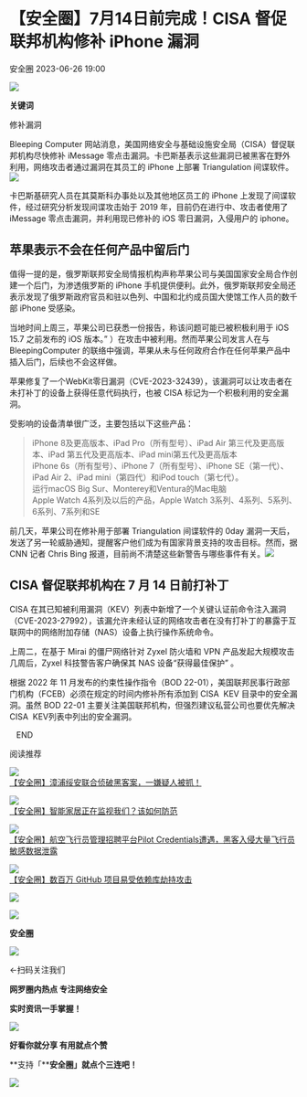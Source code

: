 #  【安全圈】7月14日前完成！CISA 督促联邦机构修补 iPhone 漏洞   
 安全圈   2023-06-26 19:00  
  
![](https://mmbiz.qpic.cn/mmbiz_jpg/aBHpjnrGylgSxa9I02IBd3bgLEhwfJCeRibw3LEjMujeAhD2CvyiaVCZJVHGHODbkPx3pViaX0sAibZsDun6sicUzdQ/640?wx_fmt=jpeg "")  
  
  
**关键词**  
  
  
  
修补漏洞  
  
  
  
Bleeping Computer 网站消息，美国网络安全与基础设施安全局（CISA）督促联邦机构尽快修补 iMessage 零点击漏洞。卡巴斯基表示这些漏洞已被黑客在野外利用，网络攻击者通过漏洞在其员工的 iPhone 上部署 Triangulation 间谍软件。![](https://mmbiz.qpic.cn/sz_mmbiz_jpg/aBHpjnrGyliamL8XsCRQtMh8WQW5ek701rnGhTvAiaUONW0bibFsCibNWkaXmtfIdwBn0HZGA04sWomGXePib51e09A/640?wx_fmt=jpeg "")  
  
  
卡巴斯基研究人员在其莫斯科办事处以及其他地区员工的 iPhone 上发现了间谍软件，经过研究分析发现间谍攻击始于 2019 年，目前仍在进行中、攻击者使用了 iMessage 零点击漏洞，并利用现已修补的 iOS 零日漏洞，入侵用户的 iphone。  
## 苹果表示不会在任何产品中留后门  
  
值得一提的是，俄罗斯联邦安全局情报机构声称苹果公司与美国国家安全局合作创建一个后门，为渗透俄罗斯的 iPhone 手机提供便利。此外，俄罗斯联邦安全局还表示发现了俄罗斯政府官员和驻以色列、中国和北约成员国大使馆工作人员的数千部 iPhone 受感染。  
  
当地时间上周三，苹果公司已获悉一份报告，称该问题可能已被积极利用于 iOS 15.7 之前发布的 iOS 版本。” ）在攻击中被利用。然而苹果公司发言人在与 BleepingComputer 的联络中强调，苹果从未与任何政府合作在任何苹果产品中插入后门，后续也不会这样做。  
  
苹果修复了一个WebKit零日漏洞（CVE-2023-32439），该漏洞可以让攻击者在未打补丁的设备上获得任意代码执行，也被 CISA 标记为一个积极利用的安全漏洞。  
  
受影响的设备清单很广泛，主要包括以下这些产品：  
> iPhone 8及更高版本、iPad Pro（所有型号）、iPad Air 第三代及更高版本、iPad 第五代及更高版本、iPad mini第五代及更高版本  
> iPhone 6s（所有型号）、iPhone 7（所有型号）、iPhone SE（第一代）、iPad Air 2、iPad mini（第四代）和iPod touch（第七代）。  
> 运行macOS Big Sur、Monterey和Ventura的Mac电脑  
> Apple Watch 4系列及以后的产品，Apple Watch 3系列、4系列、5系列、6系列、7系列和SE  
  
  
前几天，苹果公司在修补用于部署 Triangulation 间谍软件的 0day 漏洞一天后，发送了另一轮威胁通知，提醒客户他们成为有国家背景支持的攻击目标。然而，据 CNN 记者 Chris Bing 报道，目前尚不清楚这些新警告与哪些事件有关。![](https://mmbiz.qpic.cn/sz_mmbiz_jpg/aBHpjnrGyliamL8XsCRQtMh8WQW5ek701zRqkv6qEhRODGGQEugZdTHIJyico1kpPS3pJKviat355UgIzbhOQ9EmQ/640?wx_fmt=jpeg "")  
  
## CISA 督促联邦机构在 7 月 14 日前打补丁  
  
CISA 在其已知被利用漏洞（KEV）列表中新增了一个关键认证前命令注入漏洞（CVE-2023-27992），该漏允许未经认证的网络攻击者在没有打补丁的暴露于互联网中的网络附加存储（NAS）设备上执行操作系统命令。  
  
上周二，在基于 Mirai 的僵尸网络针对 Zyxel 防火墙和 VPN 产品发起大规模攻击几周后，Zyxel 科技警告客户确保其 NAS 设备“获得最佳保护” 。  
  
根据 2022 年 11 月发布的约束性操作指令（BOD 22-01），美国联邦民事行政部门机构（FCEB）必须在规定的时间内修补所有添加到 CISA  KEV 目录中的安全漏洞。虽然 BOD 22-01 主要关注美国联邦机构，但强烈建议私营公司也要优先解决 CISA  KEV列表中列出的安全漏洞。  
  
  
  
   END    
  
  
阅读推荐  
  
  
![](https://mmbiz.qpic.cn/sz_mmbiz_png/aBHpjnrGyliamL8XsCRQtMh8WQW5ek701YQVyX9ZFzPLwwmUBeYkhicLjf5ZajTiabJ9Nmic2LFgJkN6YdVLhwowPA/640?wx_fmt=png "")  
[【安全圈】漳浦绥安联合侦破黑客案，一嫌疑人被抓！](http://mp.weixin.qq.com/s?__biz=MzIzMzE4NDU1OQ==&mid=2652037758&idx=1&sn=e035badbdab5b760c9132a793294a358&chksm=f36fce3ec418472815d571896a8667812aa86f4d0200a2eca4942438f5025b488cc8dd2499e7&scene=21#wechat_redirect)  
  
  
  
![](https://mmbiz.qpic.cn/sz_mmbiz_jpg/aBHpjnrGyliamL8XsCRQtMh8WQW5ek701JicNgNnUzWVrBSbXHPtEbg58f0icbNvAzb4K7hG8fell7sqvLOfRq2jA/640?wx_fmt=jpeg "")  
[【安全圈】智能家居正在监视我们？该如何防范](http://mp.weixin.qq.com/s?__biz=MzIzMzE4NDU1OQ==&mid=2652037758&idx=2&sn=8dbe8451eb0161bb6c1a1cc6008db687&chksm=f36fce3ec418472854144f04e7494b05b74920f1c12a86e1e07fd08d6ab4e49f2a0e669b3940&scene=21#wechat_redirect)  
  
  
  
![](https://mmbiz.qpic.cn/sz_mmbiz_jpg/aBHpjnrGyliamL8XsCRQtMh8WQW5ek7011KicKm2DBAcZOnAdcBdYkwmNHwQmyT1gYvlm2icehyUiaJDV75SY2mbOw/640?wx_fmt=jpeg "")  
[【安全圈】航空飞行员管理招聘平台Pilot Credentials遭遇，黑客入侵大量飞行员敏感数据泄露](http://mp.weixin.qq.com/s?__biz=MzIzMzE4NDU1OQ==&mid=2652037758&idx=3&sn=f50ade3a88ce2d527d46a6de0815a969&chksm=f36fce3ec41847287cbeb170b0b3bdbb447375c82a3e1594202ac131b6d9e24475f968bbc689&scene=21#wechat_redirect)  
  
  
  
![](https://mmbiz.qpic.cn/sz_mmbiz_png/aBHpjnrGyliamL8XsCRQtMh8WQW5ek701xa0P4R4hDRHG8ywbTuKAriaVyaSFTWkfhBRjXa0J7Hw3PMky0iaVAO8A/640?wx_fmt=png "")  
[【安全圈】数百万 GitHub 项目易受依赖库劫持攻击](http://mp.weixin.qq.com/s?__biz=MzIzMzE4NDU1OQ==&mid=2652037758&idx=4&sn=9e0747549be17af33f80e0dc3646a631&chksm=f36fce3ec41847282d453a4bf9acf0fd913245fd59d2b530fcfa73ecf4be2fcb585df0e40cc3&scene=21#wechat_redirect)  
  
  
  
![](https://mmbiz.qpic.cn/mmbiz_gif/aBHpjnrGylgeVsVlL5y1RPJfUdozNyCEft6M27yliapIdNjlcdMaZ4UR4XxnQprGlCg8NH2Hz5Oib5aPIOiaqUicDQ/640?wx_fmt=gif "")  
  
  
  
![](https://mmbiz.qpic.cn/mmbiz_png/aBHpjnrGylgeVsVlL5y1RPJfUdozNyCEDQIyPYpjfp0XDaaKjeaU6YdFae1iagIvFmFb4djeiahnUy2jBnxkMbaw/640?wx_fmt=png "")  
  
**安全圈**  
  
![](https://mmbiz.qpic.cn/mmbiz_gif/aBHpjnrGylgeVsVlL5y1RPJfUdozNyCEft6M27yliapIdNjlcdMaZ4UR4XxnQprGlCg8NH2Hz5Oib5aPIOiaqUicDQ/640?wx_fmt=gif "")  
  
  
←扫码关注我们  
  
**网罗圈内热点 专注网络安全**  
  
**实时资讯一手掌握！**  
  
  
![](https://mmbiz.qpic.cn/mmbiz_gif/aBHpjnrGylgeVsVlL5y1RPJfUdozNyCE3vpzhuku5s1qibibQjHnY68iciaIGB4zYw1Zbl05GQ3H4hadeLdBpQ9wEA/640?wx_fmt=gif "")  
  
**好看你就分享 有用就点个赞**  
  
**支持「****安全圈」就点个三连吧！**  
  
![](https://mmbiz.qpic.cn/mmbiz_gif/aBHpjnrGylgeVsVlL5y1RPJfUdozNyCE3vpzhuku5s1qibibQjHnY68iciaIGB4zYw1Zbl05GQ3H4hadeLdBpQ9wEA/640?wx_fmt=gif "")  
  
  
